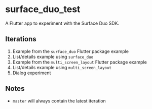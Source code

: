 # surface_duo_test

A Flutter app to experiment with the Surface Duo SDK.

## Iterations

1) Example from the `surface_duo` Flutter package example
2) List/details example using `surface_duo`
3) Example from the `multi_screen_layout` Flutter package example
4) List/details example using `multi_screen_layout`
5) Dialog experiment

## Notes
- `master` will always contain the latest iteration